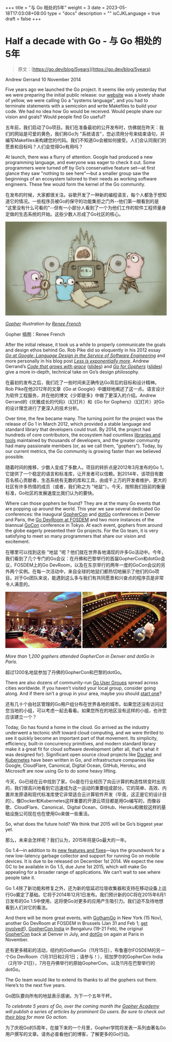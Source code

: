 +++
title = "与 Go 相处的5年"
weight = 3
date = 2023-05-18T17:03:08+08:00
type = "docs"
description = ""
isCJKLanguage = true
draft = false
+++

# Half a decade with Go - 与 Go 相处的5年

> 原文：[https://go.dev/blog/5years](https://go.dev/blog/5years)

Andrew Gerrand
10 November 2014

Five years ago we launched the Go project. It seems like only yesterday that we were preparing the initial public release: our [website](https://web.archive.org/web/20091112094121/http://golang.org/) was a lovely shade of yellow, we were calling Go a "systems language", and you had to terminate statements with a semicolon and write Makefiles to build your code. We had no idea how Go would be received. Would people share our vision and goals? Would people find Go useful?

五年前，我们启动了Go项目。我们在准备最初的公开发布时，仿佛就在昨天：我们的网站是可爱的黄色，我们称Go为 "系统语言"，您必须用分号来结束语句，并编写Makefiles来构建您的代码。我们不知道Go会被如何接受。人们会认同我们的愿景和目标吗？人们会觉得Go有用吗？

At launch, there was a flurry of attention. Google had produced a new programming language, and everyone was eager to check it out. Some programmers were turned off by Go’s conservative feature set—at first glance they saw "nothing to see here"—but a smaller group saw the beginnings of an ecosystem tailored to their needs as working software engineers. These few would form the kernel of the Go community.

在发布的时候，大家都很关注。谷歌开发了一种新的编程语言，每个人都急于想知道它的情况。一些程序员被Go的保守的功能集拒之门外--他们第一眼看到的是 "这里没有什么可看的"--但有一小部分人看到了一个为他们工作的软件工程师量身定做的生态系统的开始。这些少数人形成了Go社区的核心。

![img](HalfADecadeWithGo_img/gophers5th.jpg)

[*Gopher*](https://go.dev/blog/gopher) *illustration by* [*Renee French*](http://reneefrench.blogspot.com.au/)

Gopher 插图：Renee French

After the initial release, it took us a while to properly communicate the goals and design ethos behind Go. Rob Pike did so eloquently in his 2012 essay [*Go at Google: Language Design in the Service of Software Engineering*](https://go.dev/talks/2012/splash.article) and more personally in his blog post [*Less is exponentially more*](https://commandcenter.blogspot.com.au/2012/06/less-is-exponentially-more.html). Andrew Gerrand’s [*Code that grows with grace*](http://vimeo.com/53221560) ([slides](https://go.dev/talks/2012/chat.slide)) and [*Go for Gophers*](https://www.youtube.com/watch?v=dKGmK_Z1Zl0) ([slides](https://go.dev/talks/2014/go4gophers.slide)) give a more in-depth, technical take on Go’s design philosophy.

在最初的发布之后，我们花了一些时间来正确传达Go背后的目标和设计精神。Rob Pike在他2012年的文章《Go at Google》中雄辩地阐述了这一点。语言设计为软件工程服务，并在他的博文《少即是多》中做了更深入的介绍。Andrew Gerrand的《优雅成长的代码》（幻灯片）和《Go for Gophers》（幻灯片）对Go的设计理念进行了更深入的技术分析。

Over time, the few became many. The turning point for the project was the release of Go 1 in March 2012, which provided a stable language and standard library that developers could trust. By 2014, the project had hundreds of core contributors, the ecosystem had countless [libraries and tools](https://godoc.org/) maintained by thousands of developers, and the greater community had many passionate members (or, as we call them, "gophers"). Today, by our current metrics, the Go community is growing faster than we believed possible.

随着时间的推移，少数人变成了多数人。项目的转折点是2012年3月发布的Go 1，它提供了一个稳定的语言和标准库，让开发者可以信赖。到2014年，该项目有数百名核心贡献者，生态系统有无数的库和工具，由成千上万的开发者维护，更大的社区有许多热情的成员（或者，我们称之为 "地鼠"）。今天，按照我们目前的衡量标准，Go社区的发展速度比我们认为的要快。





Where can those gophers be found? They are at the many Go events that are popping up around the world. This year we saw several dedicated Go conferences: the inaugural [GopherCon](https://blog.golang.org/gophercon) and [dotGo](http://www.dotgo.eu/) conferences in Denver and Paris, the [Go DevRoom at FOSDEM](https://blog.golang.org/fosdem14) and two more instances of the biannual [GoCon](https://github.com/GoCon/GoCon) conference in Tokyo. At each event, gophers from around the globe eagerly presented their Go projects. For the Go team, it is very satisfying to meet so many programmers that share our vision and excitement.

在哪里可以找到这些 "地鼠 "呢？他们就在世界各地涌现的许多Go活动中。今年，我们看到了几个专门的Go会议：在丹佛和巴黎举行的首届GopherCon和dotGo会议，FOSDEM上的Go DevRoom，以及在东京举行的两年一度的GoCon会议的另外两个实例。在每一次活动中，来自全球的地鼠们都热切地展示了他们的Go项目。对于Go团队来说，能遇到这么多与我们有共同愿景和兴奋点的程序员是非常令人满意的。

![img](HalfADecadeWithGo_img/conferences.jpg)

*More than 1,200 gophers attended GopherCon in Denver and dotGo in Paris.*

超过1200名地鼠参加了丹佛的GopherCon和巴黎的dotGo。

There are also dozens of community-run [Go User Groups](https://go.dev/wiki/GoUserGroups) spread across cities worldwide. If you haven’t visited your local group, consider going along. And if there isn’t a group in your area, maybe you should [start one](https://blog.golang.org/getthee-to-go-meetup)?

还有几十个由社区管理的Go用户组分布在世界各地的城市。如果您还没有访问过您当地的小组，可以考虑一起去看看。如果您所在的地区没有这样的小组，也许您应该建立一个？

Today, Go has found a home in the cloud. Go arrived as the industry underwent a tectonic shift toward cloud computing, and we were thrilled to see it quickly become an important part of that movement. Its simplicity, efficiency, built-in concurrency primitives, and modern standard library make it a great fit for cloud software development (after all, that’s what it was designed for). Significant open source cloud projects like [Docker](https://www.docker.com/) and [Kubernetes](https://github.com/GoogleCloudPlatform/kubernetes) have been written in Go, and infrastructure companies like Google, CloudFlare, Canonical, Digital Ocean, GitHub, Heroku, and Microsoft are now using Go to do some heavy lifting.

今天，Go已经在云中找到了家。Go是在行业经历了向云计算的构造性转变时出现的，我们很高兴地看到它迅速成为这一运动的重要组成部分。它的简单、高效、内置并发原语和现代标准库使它非常适合云计算软件开发（毕竟，这正是它的设计目的）。像Docker和Kubernetes这样重要的开源云项目都是用Go编写的，而像谷歌、CloudFlare、Canonical、Digital Ocean、GitHub、Heroku和微软这样的基础设施公司现在也在使用Go来做一些重活。

So, what does the future hold? We think that 2015 will be Go’s biggest year yet.

那么，未来会怎样呢？我们认为，2015年将是Go最大的一年。

Go 1.4—in addition to its [new features and fixes](https://go.dev/doc/go1.4)—lays the groundwork for a new low-latency garbage collector and support for running Go on mobile devices. It is due to be released on December 1st 2014. We expect the new GC to be available in Go 1.5, due June 1st 2015, which will make Go appealing for a broader range of applications. We can’t wait to see where people take it.

Go 1.4除了新功能和修复之外，还为新的低延迟垃圾收集器和支持在移动设备上运行Go奠定了基础。它将于2014年12月1日发布。我们预计新的GC将在2015年6月1日发布的Go 1.5中使用，这将使Go对更多的应用产生吸引力。我们迫不及待地想看到人们对它的看法。

And there will be more great events, with [GothamGo](http://gothamgo.com/) in New York (15 Nov), another Go DevRoom at FOSDEM in Brussels (Jan 31 and Feb 1; [get involved!](https://groups.google.com/d/msg/golang-nuts/1xgBazQzs1I/hwrZ5ni8cTEJ)), [GopherCon India](http://www.gophercon.in/) in Bengaluru (19-21 Feb), the original [GopherCon](http://gophercon.com/) back at Denver in July, and [dotGo](http://www.dotgo.eu/) on again at Paris in November.

还有更多精彩的活动，纽约的GothamGo（11月15日），布鲁塞尔FOSDEM的另一个Go DevRoom（1月31日和2月1日；请参与！），班加罗尔的GopherCon India（2月19-21日），7月在丹佛举行的原始GopherCon，以及11月在巴黎举行的dotGo。

The Go team would like to extend its thanks to all the gophers out there. Here’s to the next five years.

Go团队要向所有的地鼠表示感谢。为下一个五年干杯。

*To celebrate 5 years of Go, over the coming month the* [*Gopher Academy*](http://blog.gopheracademy.com/) *will publish a series of articles by prominent Go users. Be sure to check out* [*their blog*](http://blog.gopheracademy.com/) *for more Go action.*

为了庆祝Go的5周年，在接下来的一个月里，Gopher学院将发表一系列由著名Go用户撰写的文章。请务必查看他们的博客，了解更多的Go行动。
